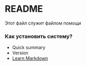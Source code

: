 # README #

Этот файл служит файлом помощи

### Как установить систему? ###

* Quick summary
* Version
* [Learn Markdown](https://bitbucket.org/tutorials/markdowndemo)